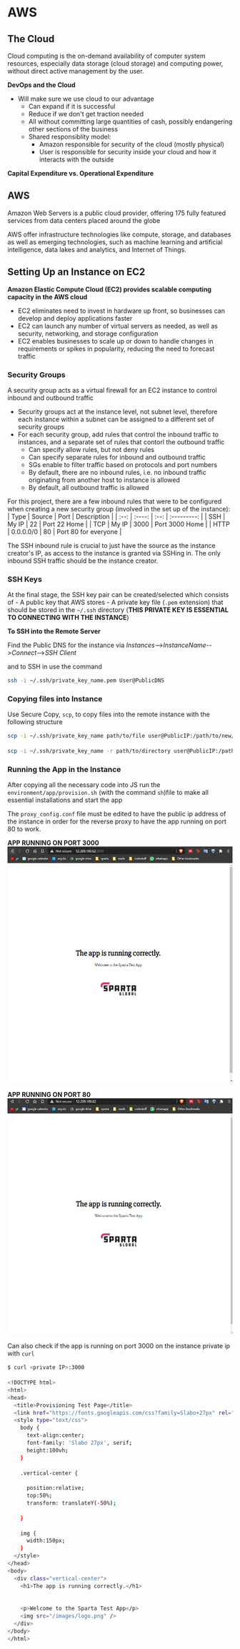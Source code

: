 # AWS

## The Cloud

Cloud computing is the on-demand availability of computer system resources, especially data storage (cloud storage) and computing power, without direct active management by the user.

**DevOps and the Cloud**

- Will make sure we use cloud to our advantage
	- Can expand if it is successful
	- Reduce if we don't get traction needed
	- All without committing large quantities of cash, possibly endangering other sections of the business
	- Shared responsiblity model: 
		- Amazon responsible for security of the cloud (mostly physical)
		- User is responsible for security inside your cloud and how it interacts with the outside

**Capital Expenditure vs. Operational Expenditure**

## AWS

Amazon Web Servers is a public cloud provider, offering 175 fully featured services from data centers placed around the globe

AWS offer infrastructure technologies like compute, storage, and databases as well as emerging technologies, such as machine learning and artificial intelligence, data lakes and analytics, and Internet of Things.

## Setting Up an Instance on EC2

**Amazon Elastic Compute Cloud (EC2) provides scalable computing capacity in the AWS cloud**

- EC2 eliminates need to invest in hardware up front, so businesses can develop and deploy applications faster
- EC2 can launch any number of virtual servers as needed, as well as security, networking, and storage configuration
- EC2 enables businesses to scale up or down to handle changes in requirements or spikes in popularity, reducing the need to forecast traffic

### Security Groups

A security group acts as a virtual firewall for an EC2 instance to control inbound and outbound traffic
- Security groups act at the instance level, not subnet level, therefore each instance within a subnet can be assigned to a different set of security groups
- For each security group, add rules that control the inbound traffic to instances, and a separate set of rules that contorl the outbound traffic
	- Can specify allow rules, but not deny rules
	- Can specify separate rules for inbound and outbound traffic
	- SGs enable to filter traffic based on protocols and port numbers
	- By default, there are no inbound rules, i.e. no inbound traffic originating from another host to instance is allowed
	- By default, all outbound traffic is allowed

For this project, there are a few inbound rules that were to be configured when creating a new security group (involved in the set up of the instance):
| Type | Source | Port | Description |
| :--: | :----: | :--: | :---------: |
| SSH | My IP | 22 | Port 22 Home |
| TCP | My IP | 3000 | Port 3000 Home |
| HTTP | 0.0.0.0/0 | 80 | Port 80 for everyone |

The SSH inbound rule is crucial to just have the source as the instance creator's IP, as access to the instance is granted via SSHing in. The only inbound SSH traffic should be the instance creator.

### SSH Keys

At the final stage, the SSH key pair can be created/selected which consists of 
	- A public key that AWS stores
	- A private key file (``.pem`` extension) that should be stored in the ``~/.ssh`` directory (**THIS PRIVATE KEY IS ESSENTIAL TO CONNECTING WITH THE INSTANCE**)

**To SSH into the Remote Server**

Find the Public DNS for the instance via _Instances_-->_InstanceName_-->_Connect_-->_SSH Client_

and to SSH in use the command
```bash
ssh -i ~/.ssh/private_key_name.pem User@PublicDNS
```

### Copying files into Instance

Use Secure Copy, ``scp``, to copy files into the remote instance with the following structure

```bash
scp -i ~/.ssh/private_key_name path/to/file user@PublicIP:/path/to/new/file

scp -i ~/.ssh/private_key_name -r path/to/directory user@PublicIP:/path/to/new/directory
```

### Running the App in the Instance

After copying all the necessary code into JS run the ``environment/app/provision.sh`` (with the command ``sh``)file to make all essential installations and start the app

The ``proxy_config.conf`` file must be edited to have the public ip address of the instance in order for the reverse proxy to have the app running on port 80 to work.

**APP RUNNING ON PORT 3000**
![](images/app3000.png)

**APP RUNNING ON PORT 80**
![](images/app80.png)


Can also check if the app is running on port 3000 on the instance private ip with ``curl``

```bash
$ curl <private IP>:3000

<!DOCTYPE html>
<html>
<head>
  <title>Provisioning Test Page</title>
  <link href="https://fonts.googleapis.com/css?family=Slabo+27px" rel="stylesheet">
  <style type="text/css">
    body {
      text-align:center;
      font-family: 'Slabo 27px', serif;
      height:100vh;
    }

    .vertical-center {

      position:relative;
      top:50%;
      transform: translateY(-50%);

    }

    img {
      width:150px;
    }
  </style>
</head>
<body>
  <div class="vertical-center">
    <h1>The app is running correctly.</h1>


    <p>Welcome to the Sparta Test App</p>
    <img src="/images/logo.png" />
  </div>
</body>
</html>
```